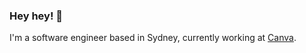 ### Hey hey! 👋

I'm a software engineer based in Sydney, currently working at [Canva](https://www.canva.com/).

<!--
**Current Interests**

**Current Interests**

- 🤓 WebGL as the view target for next-gen internet applications
- 🎨 Innovative human-computer interfaces
- 📺 Early visions of computing
- 
**harrisonturton/harrisonturton** is a ✨ _special_ ✨ repository because its `README.md` (this file) appears on your GitHub profile.

Here are some ideas to get you started:

- 🔭 I’m currently working on ...
- 🌱 I’m currently learning ...
- 👯 I’m looking to collaborate on ...
- 🤔 I’m looking for help with ...
- 💬 Ask me about ...
- 📫 How to reach me: ...
- 😄 Pronouns: ...
- ⚡ Fun fact: ...
-->
